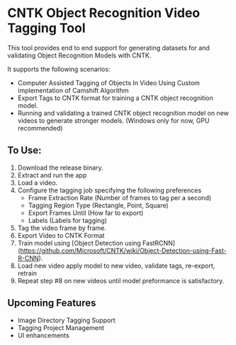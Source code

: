 # CNTK Object Recognition Video Tagging Tool

This tool provides end to end support for generating datasets for and validating Object Recognition Models with CNTK.

It supports the following scenarios:

- Computer Assisted Tagging of Objects In Video Using Custom implementation of Camshift Algorithm
- Export Tags to CNTK format for training a CNTK object recognition model.
- Running and validating a trained CNTK object recognition model on new videos to generate stronger models. (Windows only for now, GPU recommended)

## To Use:
 1. Download the release binary.
 2. Extract and run the app
 3. Load a video.
 4. Configure the tagging job specifying the following preferences
    - Frame Extraction Rate (Number of frames to tag per a second)
    - Tagging Region Type (Rectangle, Point, Square)
    - Export Frames Until (How far to export)
    - Labels (Labels for tagging)
 5. Tag the video frame by frame.
 6. Export Video to CNTK Format
 7. Train model using [Object Detection using FastRCNN] (https://github.com/Microsoft/CNTK/wiki/Object-Detection-using-Fast-R-CNN).
 8. Load new video apply model to new video, validate tags, re-export, retrain
 9. Repeat step #8 on new videos until model preformance is satisfactory.  

## Upcoming Features
- Image Directory Tagging Support
- Tagging Project Management 
- UI enhancements 
